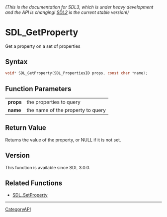 ###### (This is the documentation for SDL3, which is under heavy development and the API is changing! [SDL2](https://wiki.libsdl.org/SDL2/) is the current stable version!)
# SDL_GetProperty

Get a property on a set of properties 

## Syntax

```c
void* SDL_GetProperty(SDL_PropertiesID props, const char *name);

```

## Function Parameters

|               |                                   |
| ------------- | --------------------------------- |
| **props**     | the properties to query           |
| **name**      | the name of the property to query |

## Return Value

Returns the value of the property, or NULL if it is not set.

## Version

This function is available since SDL 3.0.0.

## Related Functions

* [SDL_SetProperty](SDL_SetProperty)

----
[CategoryAPI](CategoryAPI)

